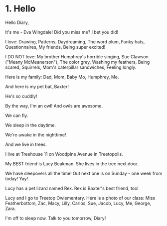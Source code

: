 # 1. Hello

Hello Diary,

It's me - Eva Wingdale! Did you miss me? I bet you did!

I love: Drawing, Patterns, Daydreaming, The word plum, Funky hats, Questionnaires, My friends, Being super excited!

I DO NOT love: My brother Humphrey's horrible singing, Sue Clawson ("Meany McMeanerson"), The color grey, Washing my feathers, Being scared, Squirrels, Mom's caterpillar sandwiches, Feeling longly.

Here is my family: Dad, Mom, Baby Mo, Humphrey, Me.

And here is my pet bat, Baxter!

He's so cuddly!

By the way, I'm an owl! And owls are awesome.

We can fly.

We sleep in the daytime.

We're awake in the nighttime!

And we live in trees.

I live at Treehouse 11 on Woodpine Avenue in Treetopolis.

My BEST friend is Lucy Beakman. She lives in the tree next door.

We have sleepovers all the time! Out next one is on Sunday - one week from today! Yay!

Lucy has a pet lizard named Rex. Rex is Baxter's best friend, too!

Lucy and I go to Treetop Owlementary. Here is a photo of our class: Miss Featherbottom, Zac, Macy, Lilly, Carlos, Sue, Jacob, Lucy, Me, George, Zara.

I'm off to sleep now. Talk to you tomorrow, Diary!